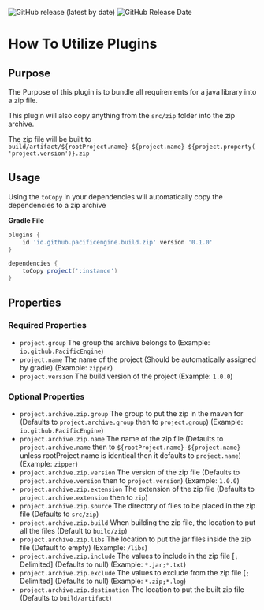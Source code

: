 ![GitHub release (latest by date)](https://img.shields.io/github/v/release/PacificEngine/gradle-plugins?style=flat-square)
![GitHub Release Date](https://img.shields.io/github/release-date/PacificEngine/gradle-plugins?label=last%20release&style=flat-square)

# How To Utilize Plugins

## Purpose
The Purpose of this plugin is to bundle all requirements for a java library into a zip file.

This plugin will also copy anything from the `src/zip` folder into the zip archive.

The zip file will be built to `build/artifact/${rootProject.name}-${project.name}-${project.property('project.version')}.zip`

## Usage

Using the `toCopy` in your dependencies will automatically copy the dependencies to a zip archive

__Gradle File__
```groovy
plugins {
    id 'io.github.pacificengine.build.zip' version '0.1.0'
}

dependencies {
    toCopy project(':instance')
}
```

## Properties
### Required Properties
* `project.group` The group the archive belongs to (Example: `io.github.PacificEngine`)
* `project.name` The name of the project (Should be automatically assigned by gradle) (Example: `zipper`)
* `project.version` The build version of the project (Example: `1.0.0`)

### Optional Properties
* `project.archive.zip.group` The group to put the zip in the maven for (Defaults to `project.archive.group` then to `project.group`) (Example: `io.github.PacificEngine`)
* `project.archive.zip.name` The name of the zip file (Defaults to `project.archive.name` then to `${rootProject.name}-${project.name}` unless rootProject.name is identical then it defaults to `project.name`) (Example: `zipper`)
* `project.archive.zip.version` The version of the zip file (Defaults to `project.archive.version` then to `project.version`) (Example: `1.0.0`)
* `project.archive.zip.extension` The extension of the zip file (Defaults to `project.archive.extension` then to `zip`)
* `project.archive.zip.source` The directory of files to be placed in the zip file (Defaults to `src/zip`)
* `project.archive.zip.build` When building the zip file, the location to put all the files (Default to `build/zip`)
* `project.archive.zip.libs` The location to put the jar files inside the zip file (Default to empty) (Example: `/libs`)
* `project.archive.zip.include` The values to include in the zip file [`;` Delimited] (Defaults to null) (Example: `*.jar;*.txt`)
* `project.archive.zip.exclude` The values to exclude from the zip file [`;` Delimited] (Defaults to null) (Example: `*.zip;*.log`)
* `project.archive.zip.destination` The location to put the built zip file (Defaults to `build/artifact`)
